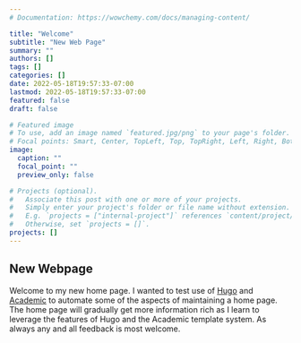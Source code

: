 ```yaml
---
# Documentation: https://wowchemy.com/docs/managing-content/

title: "Welcome"
subtitle: "New Web Page"
summary: ""
authors: []
tags: []
categories: []
date: 2022-05-18T19:57:33-07:00
lastmod: 2022-05-18T19:57:33-07:00
featured: false
draft: false

# Featured image
# To use, add an image named `featured.jpg/png` to your page's folder.
# Focal points: Smart, Center, TopLeft, Top, TopRight, Left, Right, BottomLeft, Bottom, BottomRight.
image:
  caption: ""
  focal_point: ""
  preview_only: false

# Projects (optional).
#   Associate this post with one or more of your projects.
#   Simply enter your project's folder or file name without extension.
#   E.g. `projects = ["internal-project"]` references `content/project/deep-learning/index.md`.
#   Otherwise, set `projects = []`.
projects: []
---
```

## New Webpage

Welcome to my new home page. I wanted to test use of [Hugo](https://gohugo.io/) and [Academic](https://github.com/wowchemy/starter-hugo-academic) to automate some of the aspects of maintaining a home page. The home page will gradually get more information rich as I learn to leverage the features of Hugo and the Academic template system. As always any and all feedback is most welcome. 

